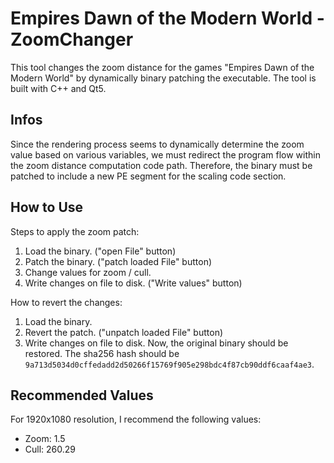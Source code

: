 # Empires Dawn of the Modern World - ZoomChanger

This tool changes the zoom distance for the games "Empires Dawn of the Modern World" by dynamically binary patching the executable.
The tool is built with C++ and Qt5.

## Infos

Since the rendering process seems to dynamically determine the zoom value based on various variables, we must redirect the program flow within the zoom distance computation code path. Therefore, the binary must be patched to include a new PE segment for the scaling code section. 

## How to Use
Steps to apply the zoom patch:
1. Load the binary. ("open File" button)
2. Patch the binary. ("patch loaded File" button)
3. Change values for zoom / cull.
4. Write changes on file to disk. ("Write values" button)

How to revert the changes:
1. Load the binary.
2. Revert the patch. ("unpatch loaded File" button)
3. Write changes on file to disk.
Now, the original binary should be restored. The sha256 hash should be `9a713d5034d0cffedadd2d50266f15769f905e298bdc4f87cb90ddf6caaf4ae3`. 


## Recommended Values
For 1920x1080 resolution, I recommend the following values:
- Zoom: 1.5
- Cull: 260.29
